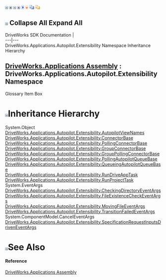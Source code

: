 ![](dotnetimages/collapse.gif) ![](dotnetimages/expand.gif) ![](dotnetimages/collapse.gif) ![](dotnetimages/expand.gif) ![](dotnetimages/drpdown.gif) ![](dotnetimages/drpdown_orange.gif) ![](dotnetimages/copycode.gif) ![](dotnetimages/copycodeHighlight.gif)

![](dotnetimages/collapse.gif) Collapse All Expand All  
---  
DriveWorks SDK Documentation  |   
---|---  
DriveWorks.Applications.Autopilot.Extensibility Namespace Inheritance Hierarchy   
  
[DriveWorks.Applications Assembly](topic13.md) : DriveWorks.Applications.Autopilot.Extensibility Namespace  
---  
  
Glossary Item Box

# ![](dotnetimages/collapse.gif)Inheritance Hierarchy

System.Object  
[DriveWorks.Applications.Autopilot.Extensibility.AutopilotViewNames](topic1810.md)  
[DriveWorks.Applications.Autopilot.Extensibility.ConnectorBase](topic1834.md)  
[DriveWorks.Applications.Autopilot.Extensibility.PollingConnectorBase](topic1914.md)  
[DriveWorks.Applications.Autopilot.Extensibility.GroupConnectorBase<T>](topic1857.md)  
[DriveWorks.Applications.Autopilot.Extensibility.GroupPollingConnectorBase<T>](topic1878.md)  
[DriveWorks.Applications.Autopilot.Extensibility.PollingAutopilotQueueBase](topic1898.md)  
[DriveWorks.Applications.Autopilot.Extensibility.QueueingAutopilotQueueBase<T>](topic1925.md)  
[DriveWorks.Applications.Autopilot.Extensibility.RunDriveAppTask](topic1942.md)  
[DriveWorks.Applications.Autopilot.Extensibility.RunProjectTask](topic1951.md)  
System.EventArgs  
[DriveWorks.Applications.Autopilot.Extensibility.CheckingDirectoryEventArgs](topic1826.md)  
[DriveWorks.Applications.Autopilot.Extensibility.FileExistenceCheckEventArgs](topic1849.md)  
[DriveWorks.Applications.Autopilot.Extensibility.MovingFileEventArgs](topic1888.md)  
[DriveWorks.Applications.Autopilot.Extensibility.TransitionFailedEventArgs](topic1968.md)  
System.ComponentModel.CancelEventArgs  
[DriveWorks.Applications.Autopilot.Extensibility.SpecificationRequestInputsDrivenEventArgs](topic1960.md)  


# ![](dotnetimages/collapse.gif)See Also

#### Reference

[DriveWorks.Applications Assembly](topic13.md)



